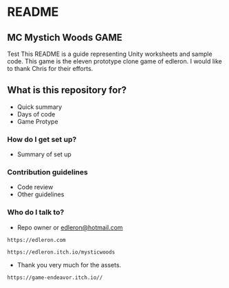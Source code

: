 # README

## MC Mystich Woods GAME

Test This README is a guide representing Unity worksheets and sample code. This game is the eleven prototype clone game of edleron. I would like to thank Chris for their efforts.

## What is this repository for?

* Quick summary
* Days of code
* Game Protype

### How do I get set up?

* Summary of set up

### Contribution guidelines

* Code review
* Other guidelines

### Who do I talk to?

* Repo owner or edleron@hotmail.com

```
https://edleron.com
```

```
https://edleron.itch.io/mysticwoods

```

* Thank you very much for the assets.

```
https://game-endeavor.itch.io//
```
